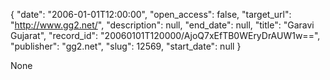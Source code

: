 {
  "date": "2006-01-01T12:00:00", 
  "open_access": false, 
  "target_url": "http://www.gg2.net/", 
  "description": null, 
  "end_date": null, 
  "title": "Garavi Gujarat", 
  "record_id": "20060101T120000/AjoQ7xEfTB0WEryDrAUW1w==", 
  "publisher": "gg2.net", 
  "slug": 12569, 
  "start_date": null
}

None